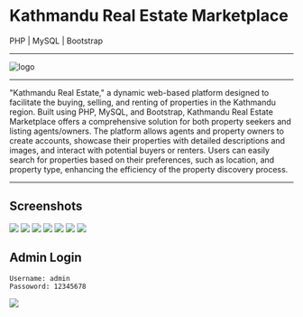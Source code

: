 # Kathmandu Real Estate Marketplace

PHP | MySQL | Bootstrap

<hr>
<img src="images/logo/color-logo.png" alt="logo">  
<hr>
<p>"Kathmandu Real Estate," a dynamic web-based platform designed to facilitate the buying, selling, and renting of properties in the Kathmandu region.
Built using PHP, MySQL, and Bootstrap, Kathmandu Real Estate Marketplace offers a comprehensive solution for both property seekers and listing agents/owners. The platform allows agents and property owners to create accounts, showcase their properties with detailed descriptions and images, and interact with potential buyers or renters. Users can easily search for properties based on their preferences, such as location, and property type, enhancing the efficiency of the property discovery process.
</p>
<hr>

## Screenshots

![](screenshots/login.png)
![](screenshots/register.png)
![](screenshots/Home.png)
![](screenshots/agent.png)
![](screenshots/addnew.png)
![](screenshots/admin.png)
![](screenshots/Admin1.png)

## Admin Login

    Username: admin
    Passoword: 12345678

![](images/logo/white-logo.png)
